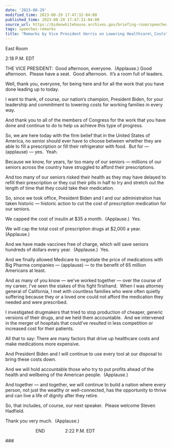 ```yaml
---
date: '2023-08-29'
modified_time: 2023-08-29 17:47:32-04:00
published_time: 2023-08-29 17:47:31-04:00
source_url: https://bidenwhitehouse.archives.gov/briefing-room/speeches-remarks/2023/08/29/remarks-by-vice-president-harris-on-lowering-healthcare-costs/
tags: speeches-remarks
title: "Remarks by Vice President Harris on Lowering Healthcare\_Costs"
---
```

 
East Room

2:18 P.M. EDT

THE VICE PRESIDENT:  Good afternoon, everyone.  (Applause.) Good
afternoon.  Please have a seat.  Good afternoon.  It’s a room full of
leaders. 

Well, thank you, everyone, for being here and for all the work that you
have done leading up to today.

I want to thank, of course, our nation’s champion, President Biden, for
your leadership and commitment to lowering costs for working families in
every way. 

And thank you to all of the members of Congress for the work that you
have done and continue to do to help us achieve this type of progress. 

So, we are here today with the firm belief that in the United States of
America, no senior should ever have to choose between whether they are
able to fill a prescription or fill their refrigerator with food.  But
for — (applause) — yes.  Yeah. 

Because we know, for years, far too many of our seniors — millions of
our seniors across the country have struggled to afford their
prescriptions.

And too many of our seniors risked their health as they may have delayed
to refill their prescription or they cut their pills in half to try and
stretch out the length of time that they could take their medication.

So, since we took office, President Biden and I and our administration
has taken historic — historic action to cut the cost of prescription
medication for our seniors. 

We capped the cost of insulin at $35 a month.  (Applause.)  Yes. 

We will cap the total cost of prescription drugs at $2,000 a year. 
(Applause.) 

And we have made vaccines free of charge, which will save seniors
hundreds of dollars every year.  (Applause.)  Yes.

And we finally allowed Medicare to negotiate the price of medications
with Big Pharma companies — (applause) — to the benefit of 65 million
Americans at least.

And as many of you know — we’ve worked together — over the course of my
career, I’ve seen the stakes of this fight firsthand.  When I was
attorney general of California, I met with countless families who were
often quietly suffering because they or a loved one could not afford the
medication they needed and were prescribed.

I investigated drugmakers that tried to stop production of cheaper,
generic versions of their drugs, and we held them accountable.  And we
intervened in the merger of hospitals that could’ve resulted in less
competition or increased cost for their patients.

All that to say: There are many factors that drive up healthcare costs
and make medications more expensive.

And President Biden and I will continue to use every tool at our
disposal to bring these costs down.

And we will hold accountable those who try to put profits ahead of the
health and wellbeing of the American people.  (Applause.)

And together — and together, we will continue to build a nation where
every person, not just the wealthy or well-connected, has the
opportunity to thrive and can live a life of dignity after they retire.

So, that includes, of course, our next speaker.  Please welcome Steven
Hadfield. 

Thank you very much.  (Applause.)

                        END                2:22 P.M. EDT

\###
